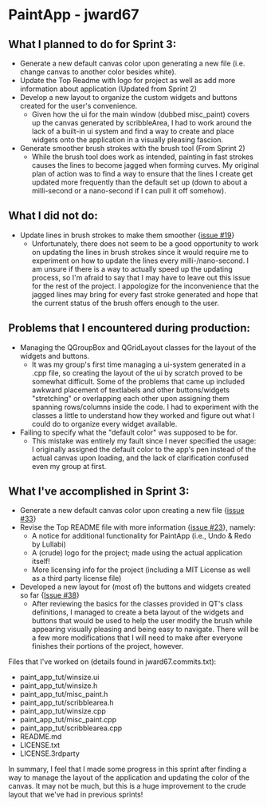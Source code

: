 # PaintApp - jward67

## What I planned to do for Sprint 3:
- Generate a new default canvas color upon generating a new file (i.e. change canvas to another color besides white). 
- Update the Top Readme with logo for project as well as add more information about application (Updated from Sprint 2)
- Develop a new layout to organize the custom widgets and buttons created for the user's convenience. 
  - Given how the ui for the main window (dubbed misc_paint) covers up the canvas generated by scribbleArea, I had to work around the lack of a built-in ui system and find a way to create and place widgets onto the application in a visually pleasing fascion.
- Generate smoother brush strokes with the brush tool (From Sprint 2)
  - While the brush tool does work as intended, painting in fast strokes causes the lines to become jagged when forming curves. My original plan of action was to find a way to ensure that the lines I create get updated more frequently than the default set up (down to about a milli-second or a nano-second if I can pull it off somehow).

## What I did not do:
- Update lines in brush strokes to make them smoother {[issue #19](https://github.com/utk-cs340-spring22/PaintApp/issues/19#issue-1179836315)}
  - Unfortunately, there does not seem to be a good opportunity to work on updating the lines in brush strokes since it would require me to experiment on how to update the lines every milli-/nano-second. I am unsure if there is a way to actually speed up the updating process, so I'm afraid to say that I may have to leave out this issue for the rest of the project. I appologize for the inconvenience that the jagged lines may bring for every fast stroke generated and hope that the current status of the brush offers enough to the user.

## Problems that I encountered during production:
- Managing the QGroupBox and QGridLayout classes for the layout of the widgets and buttons.
  - It was my group's first time managing a ui-system generated in a .cpp file, so creating the layout of the ui by scratch proved to be somewhat difficult. Some of the problems that came up included awkward placement of textlabels and other buttons/widgets "stretching" or overlapping each other upon assigning them spanning rows/columns inside the code. I had to experiment with the classes a little to understand how they worked and figure out what I could do to organize every widget available.
- Failing to specify what the "default color" was supposed to be for.
  - This mistake was entirely my fault since I never specified the usage: I originally assigned the default color to the app's pen instead of the actual canvas upon loading, and the lack of clarification confused even my group at first.

## What I've accomplished in Sprint 3:
- Generate a new default canvas color upon creating a new file {[issue #33](https://github.com/utk-cs340-spring22/PaintApp/issues/33#issue-1196390507)}
- Revise the Top README file with more information {[issue #23](https://github.com/utk-cs340-spring22/PaintApp/issues/23#issue-1188408225)}, namely:
  - A notice for additional functionality for PaintApp (i.e., Undo & Redo by Lullabi)
  - A (crude) logo for the project; made using the actual application itself!
  - More licensing info for the project (including a MIT License as well as a third party license file)
- Developed a new layout for (most of) the buttons and widgets created so far {[Issue #38](https://github.com/utk-cs340-spring22/PaintApp/issues/38#issue-1210428233)}
  - After reviewing the basics for the classes provided in QT's class definitions, I managed to create a beta layout of the widgets and buttons that would be used to help the user modify the brush while appearing visually pleasing and being easy to navigate. There will be a few more modifications that I will need to make after everyone finishes their portions of the project, however.

Files that I've worked on (details found in jward67.commits.txt):
- paint_app_tut/winsize.ui
- paint_app_tut/winsize.h
- paint_app_tut/misc_paint.h
- paint_app_tut/scribblearea.h
- paint_app_tut/winsize.cpp
- paint_app_tut/misc_paint.cpp
- paint_app_tut/scribblearea.cpp
- README.md
- LICENSE.txt
- LICENSE.3rdparty

In summary, I feel that I made some progress in this sprint after finding a way to manage the layout of the application and updating the color of the canvas. It may not be much, but this is a huge improvement to the crude layout that we've had in previous sprints!

